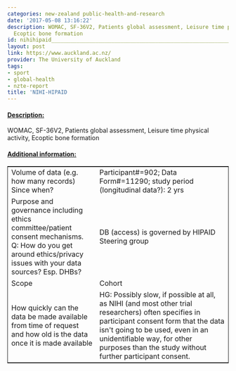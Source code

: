 ```yaml
---
categories: new-zealand public-health-and-research
date: '2017-05-08 13:16:22'
description: WOMAC, SF-36V2, Patients global assessment, Leisure time physical activity,
  Ecoptic bone formation
id: nihihipaid_________________________________________________________________
layout: post
link: https://www.auckland.ac.nz/
provider: The University of Auckland
tags:
- sport
- global-health
- nzte-report
title: 'NIHI-HIPAID                                                                 '
---
```



 <h4> <u>Description:</u> </h4>
WOMAC, SF-36V2, Patients global assessment, Leisure time physical activity, Ecoptic bone formation
 <h4> <u>Additional information:</u> </h4>
 <table style="border: 1px solid">
 <tr> <td width="40%">Volume of data (e.g. how many records)
Since when?</td> <td>Participant#=902; Data Form#=11290; study period (longitudinal data?): 2 yrs</td> </tr>
 <tr> <td width="40%">Purpose and governance including ethics committee/patient consent mechanisms. Q: How do you get around ethics/privacy issues with your data sources? Esp. DHBs?</td> <td>DB (access) is governed by HIPAID Steering group</td> </tr>
 <tr> <td width="40%">Scope</td> <td>Cohort</td> </tr>
 <tr> <td width="40%">How quickly can the data be made available from time of request and how old is the data once it is made available</td> <td>HG: Possibly slow, if possible at all, as NIHI (and most other trial researchers) often specifies in participant consent form that the data isn't going to be used, even in an unidentifiable way, for other purposes than the study without further participant consent.</td> </tr>
 </table>
